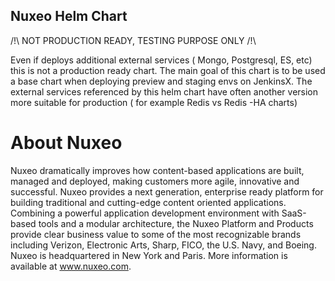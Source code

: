 ## Nuxeo Helm Chart

/!\ NOT PRODUCTION READY, TESTING PURPOSE ONLY /!\

Even if deploys additional external services ( Mongo, Postgresql, ES, etc) this is not a production ready chart.
The main goal of this chart is to be used a base chart when deploying preview and staging envs on JenkinsX.
The external services referenced by this helm chart have often another version more suitable for production ( for example Redis vs Redis -HA charts)


# About Nuxeo

Nuxeo dramatically improves how content-based applications are built, managed and deployed, making customers more agile, innovative and successful. Nuxeo provides a next generation, enterprise ready platform for building 
traditional and cutting-edge content oriented applications. Combining a powerful application development environment with SaaS-based tools and a modular architecture, the Nuxeo Platform and Products provide clear business 
value to some of the most recognizable brands including Verizon, Electronic Arts, Sharp, FICO, the U.S. Navy, and Boeing. Nuxeo is headquartered in New York and Paris. More information is available at www.nuxeo.com.

